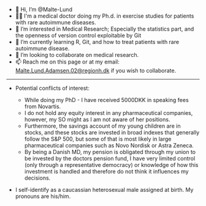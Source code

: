 - 👋 Hi, I’m @Malte-Lund
- 👨‍⚕️ I'm a medical doctor doing my Ph.d. in exercise studies for patients with rare autoimmune diseases.
- 👀 I’m interested in Medical Research; Especially the statistics part, and the openness of version control exploitable by Git
- 🌱 I’m currently learning R, Git, and how to treat patients with rare autoimmune disease.
- 💞️ I’m looking to collaborate on medical research.
- 📫 Reach me on this page or at my email: Malte.Lund.Adamsen.02@regionh.dk if you wish to collaborate.

---
- Potential conflicts of interest:
   * While doing my PhD - I have received 5000DKK in speaking fees from Novartis.
   * I do not hold any equity interest in any pharmaceutical companies, however, my SO might as I am not aware of her positions.
   * Furthermore, the savings account of my young children are in stocks, and these stocks are invested in broad indexes that generally follow the S&P 500, but some of that is most likely in large pharmaceutical companies such as Novo Nordisk or Astra Zeneca.
   * By being a Danish MD, my pension is obligated through my union to be invested by the doctors pension fund, I have very limited control (only through a representative democracy) or knowledge of how this investment is handled and therefore do not think it influences my decisions. 

- I self-identify as a caucassian heterosexual male assigned at birth. My pronouns are his/him.

<!---
Malte-Lund/Malte-Lund is a ✨ special ✨ repository because its `README.md` (this file) appears on your GitHub profile.
You can click the Preview link to take a look at your changes.
--->
